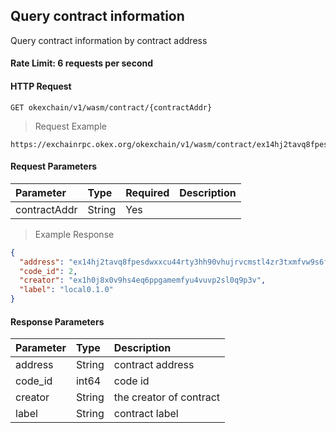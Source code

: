 ## Query contract information

Query contract information by contract address

#### Rate Limit: 6 requests per second

#### HTTP Request

`GET okexchain/v1/wasm/contract/{contractAddr}`

> Request Example

```wiki
https://exchainrpc.okex.org/okexchain/v1/wasm/contract/ex14hj2tavq8fpesdwxxcu44rty3hh90vhujrvcmstl4zr3txmfvw9s6fqu27
```

#### Request Parameters

| **Parameter** | **Type** | **Required** | **Description**                                                                                                                                                                                                     |
| :------------ | :------- | :----------- | :------------------------------------------------------------------------------------------------------------------------------------------------------------------------------------------------------------------ |
| contractAddr      | String   | Yes           | |

> Example Response

```json
{
  "address": "ex14hj2tavq8fpesdwxxcu44rty3hh90vhujrvcmstl4zr3txmfvw9s6fqu27",
  "code_id": 2,
  "creator": "ex1h0j8x0v9hs4eq6ppgamemfyu4vuvp2sl0q9p3v",
  "label": "local0.1.0"
}
```

#### Response Parameters

| **Parameter** | **Type** | **Description**                                                                                                                                                                                                                                                      |
| :----------------- | :------- | :------------------------------------------------------------------------------------------------------------------------------------------------------------------------------------------------------------------------------------------------------------------- |
|  address             | String    | 	contract address 			| 
|  code_id               | int64    | 		code id		| 
|  creator        | String    | 		the creator of  contract 		| 
|  label| String    | 		contract label		|
